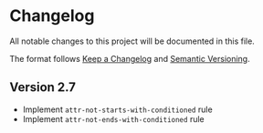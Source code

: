 # Changelog

All notable changes to this project will be documented in this file.

The format follows [Keep a Changelog](https://keepachangelog.com/en/1.0.0/)
and [Semantic Versioning](https://semver.org/).

## Version 2.7

- Implement `attr-not-starts-with-conditioned` rule
- Implement `attr-not-ends-with-conditioned` rule
